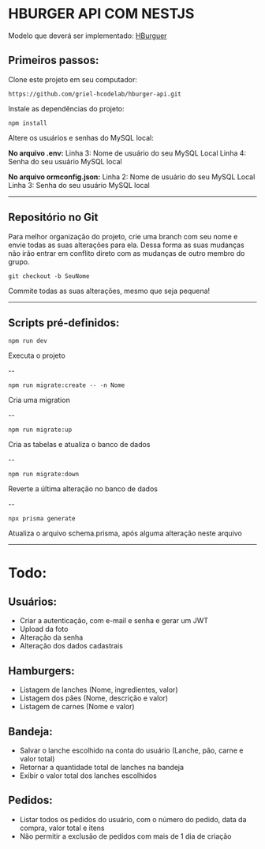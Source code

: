 # HBURGER API COM NESTJS

Modelo que deverá ser implementado: [HBurguer](https://hburger-9a4f7.web.app/)

## Primeiros passos:

Clone este projeto em seu computador:

    https://github.com/griel-hcodelab/hburger-api.git

Instale as dependências do projeto:

    npm install

Altere os usuários e senhas do MySQL local:

**No arquivo .env:**
Linha 3: Nome de usuário do seu MySQL Local
Linha 4: Senha do seu usuário MySQL local

**No arquivo ormconfig.json:**
Linha 2: Nome de usuário do seu MySQL Local
Linha 3: Senha do seu usuário MySQL local

---

## Repositório no Git

Para melhor organização do projeto, crie uma branch com seu nome e envie todas as suas alterações para ela. Dessa forma as suas mudanças não irão entrar em conflito direto com as mudanças de outro membro do grupo.

    git checkout -b SeuNome

Commite todas as suas alterações, mesmo que seja pequena!

---

## Scripts pré-definidos:

    npm run dev
Executa o projeto
 
--

    npm run migrate:create -- -n Nome
Cria uma migration

--

    npm run migrate:up
Cria as tabelas e atualiza o banco de dados

--

    npm run migrate:down
Reverte a última alteração no banco de dados

--

    npx prisma generate

Atualiza o arquivo schema.prisma, após alguma alteração neste arquivo

---

# Todo:

## Usuários:
- Criar a autenticação, com e-mail e senha e gerar um JWT
- Upload da foto 
- Alteração da senha
- Alteração dos dados cadastrais

## Hamburgers:
- Listagem de lanches (Nome, ingredientes, valor)
- Listagem dos pães (Nome, descrição e valor)
- Listagem de carnes (Nome e valor)

## Bandeja:
- Salvar o lanche escolhido na conta do usuário (Lanche, pão, carne e valor total)
- Retornar a quantidade total de lanches na bandeja
- Exibir o valor total dos lanches escolhidos

## Pedidos:
- Listar todos os pedidos do usuário, com o número do pedido, data da compra, valor total e itens
- Não permitir a exclusão de pedidos com mais de 1 dia de criação